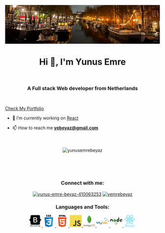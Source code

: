 <img src="background.jpeg">
<h1 align="center">Hi 👋, I'm Yunus Emre</h1><br/>
<h3 align="center">A Full stack Web developer from Netherlands</h3><br/>

[Check My Portfolio](https://6589cdfacaaaa7108bca9054--celadon-creponne-7ec53c.netlify.app/)

- 🔭 I’m currently working on [React](https://github.com/YunusEmreBEYAZ/Q-A)

- 📫 How to reach me **<yebeyaz@gmail.com>**<br/><br/><br/>

<p align="center"><img align="center" src="https://github-readme-stats.vercel.app/api/top-langs?username=yunusemrebeyaz&show_icons=true&locale=en&layout=compact" alt="yunusemrebeyaz" /></p> <br/><br/><br/>

<h3 align="center">Connect with me:</h3>
<p align="center">
<a href="https://linkedin.com/in/yunus-emre-beyaz-410063253" target="blank"><img align="center" src="https://raw.githubusercontent.com/rahuldkjain/github-profile-readme-generator/master/src/images/icons/Social/linked-in-alt.svg" alt="yunus-emre-beyaz-410063253" height="30" width="40" /></a>
<a href="https://instagram.com/yemrebeyaz" target="blank"><img align="center" src="https://raw.githubusercontent.com/rahuldkjain/github-profile-readme-generator/master/src/images/icons/Social/instagram.svg" alt="yemrebeyaz" height="30" width="40" /></a>
</p>

<h3 align="center">Languages and Tools:</h3>
<p align="center"> <a href="https://getbootstrap.com" target="_blank" rel="noreferrer"> <img src="https://raw.githubusercontent.com/devicons/devicon/master/icons/bootstrap/bootstrap-plain-wordmark.svg" alt="bootstrap" width="40" height="40"/> </a> <a href="https://www.w3schools.com/css/" target="_blank" rel="noreferrer"> <img src="https://raw.githubusercontent.com/devicons/devicon/master/icons/css3/css3-original-wordmark.svg" alt="css3" width="40" height="40"/> </a> <a href="https://www.w3.org/html/" target="_blank" rel="noreferrer"> <img src="https://raw.githubusercontent.com/devicons/devicon/master/icons/html5/html5-original-wordmark.svg" alt="html5" width="40" height="40"/> </a> <a href="https://developer.mozilla.org/en-US/docs/Web/JavaScript" target="_blank" rel="noreferrer"> <img src="https://raw.githubusercontent.com/devicons/devicon/master/icons/javascript/javascript-original.svg" alt="javascript" width="40" height="40"/> </a> <a href="https://www.mongodb.com/" target="_blank" rel="noreferrer"> <img src="https://raw.githubusercontent.com/devicons/devicon/master/icons/mongodb/mongodb-original-wordmark.svg" alt="mongodb" width="40" height="40"/> </a> <a href="https://www.mysql.com/" target="_blank" rel="noreferrer"> <img src="https://raw.githubusercontent.com/devicons/devicon/master/icons/mysql/mysql-original-wordmark.svg" alt="mysql" width="40" height="40"/> </a> <a href="https://nodejs.org" target="_blank" rel="noreferrer"> <img src="https://raw.githubusercontent.com/devicons/devicon/master/icons/nodejs/nodejs-original-wordmark.svg" alt="nodejs" width="40" height="40"/> </a> <a href="https://reactjs.org/" target="_blank" rel="noreferrer"> <img src="https://raw.githubusercontent.com/devicons/devicon/master/icons/react/react-original-wordmark.svg" alt="react" width="40" height="40"/> </a> </p>
